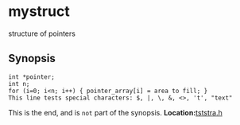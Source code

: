 # mystruct
structure of pointers 
## Synopsis
```
int *pointer;
int n;
for (i=0; i<n; i++) { pointer_array[i] = area to fill; }
This line tests special characters: $, |, \, &, <>, 't', "text"
```
This is the end, and is `not` part of the synopsis.
**Location:**<A HREF="../../../../tststra.h#mystruct">tststra.h</A>

